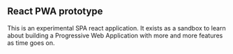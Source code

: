 ## React PWA prototype

This is an experimental SPA react application. It exists as a sandbox to learn about building a Progressive Web Application with more and more features as time goes on.
